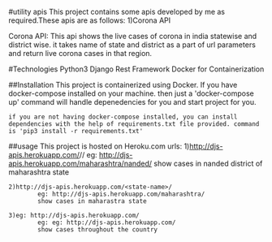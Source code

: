 #utility apis
    This project contains some apis developed by me as required.These apis are as follows:
    1)Corona API


 Corona API:
        This api shows the live cases of corona in india statewise and district wise.
        it takes name of state and district as a part of url parameters and return live
        corona cases in that region.


#Technologies
    Python3
    Django Rest Framework
    Docker for Containerization

##Installation
    This project is containerized using Docker. If you have docker-compose installed on your machine. then just a 'docker-compose up' command will handle depenedencies for you and start project for you.

    if you are not having docker-compose installed, you can install dependencies with the help of requirements.txt file provided. command is 'pip3 install -r requirements.txt'

##usage
    This project is hosted on Heroku.com
    urls:
    1)http://djs-apis.herokuapp.com/<state-name>/<district-name>/
            eg: http://djs-apis.herokuapp.com/maharashtra/nanded/
            show cases in nanded district of maharashtra state
    
    2)http://djs-apis.herokuapp.com/<state-name>/
            eg: http://djs-apis.herokuapp.com/maharashtra/
            show cases in maharastra state

    3)eg: http://djs-apis.herokuapp.com/
            eg: eg: http://djs-apis.herokuapp.com/
            show cases throughout the country




